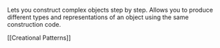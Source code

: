 Lets you construct complex objects step by step. Allows you to produce different types and representations of an object using the same construction code.




[[Creational Patterns]]